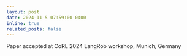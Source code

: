 ```yaml
---
layout: post
date: 2024-11-5 07:59:00-0400
inline: true
related_posts: false
---
```


Paper accepted at CoRL 2024 LangRob workshop, Munich, Germany
